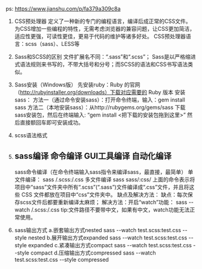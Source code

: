 ps: https://www.jianshu.com/p/fa379a309c8a
1. CSS预处理器
    定义了一种新的专门的编程语言，编译后成正常的CSS文件。为CSS增加一些编程的特性，无需考虑浏览器的兼容问题，让CSS更加简洁，适应性更强，可读性更佳，更易于代码的维护等诸多好处。
    CSS预处理器语言：scss（sass）、LESS等
2. Sass和SCSS的区别
    文件扩展名不同：“.sass”和“.scss”；
    Sass是以严格缩进式语法规则来书写的，不带大括号和分号；而SCSS的语法和CSS书写语法类似。
3. Sass安装（Windows版）
    先安装ruby：Ruby 的官网（http://rubyinstaller.org/downloads）下载对应需要的 Ruby 版本
    安装sass：
    方法一（通过命令安装sass）：打开命令终端，输入：gem install sass
    方法二（本地安装sass）：从http://rubygems.org/gems/sass 下载sass安装包，然后在终端输入: “gem install <把下载的安装包拖到这里>” 然后直接额回车即可安装成功。
4. scss语法格式

5. sass编译
    命令编译
    GUI工具编译
    自动化编译
    ----
    sass命令编译（在命令终端输入sass指令来编译sass，最直接，最简单）
    单文件编译：
    sass <filePath>/<fileName>.scss:<filePath>/<fileName>.css
    多文件编译
    sass sass/:css/
    上面的命令表示将项目中“sass”文件夹中所有“.scss”(“.sass”)文件编译成“.css”文件，并且将这些 CSS 文件都放在项目中“css”文件夹中。
    缺点及解决方法：
    缺点：每次保存scss文件后都要重新编译太麻烦；
    解决方法：开启“watch”功能：
    sass --watch <filenPath>/<fileName>.scss:<filePath>/<fileName>.css
    tip:文件路径不要带中文，如果有中文，watch功能无法正常使用。
6. sass输出方式
    a.嵌套输出方式nested
     sass --watch test.scss:test.css --style nested
    b.展开输出方式expanded
     sass --watch test.scss:test.css --style expanded
    c.紧凑输出方式compact
     sass --watch test.scss:test.css --style compact
    d.压缩输出方式compressed
     sass --watch test.scss:test.css --style compressed


